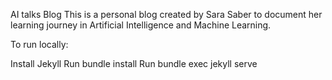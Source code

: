 AI talks Blog
This is a personal blog created by Sara Saber to document her learning journey in Artificial Intelligence and Machine Learning.

To run locally:

Install Jekyll
Run bundle install
Run bundle exec jekyll serve
